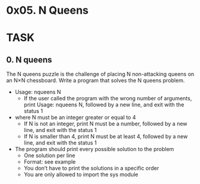 # 0x05. N Queens

# TASK

## 0. N queens
The N queens puzzle is the challenge of placing N non-attacking queens on an N×N chessboard. Write a program that solves the N queens problem.

- Usage: nqueens N
    - If the user called the program with the wrong number of arguments, print Usage: nqueens N, followed by a new line, and exit with the status 1
- where N must be an integer greater or equal to 4
    - If N is not an integer, print N must be a number, followed by a new line, and exit with the status 1
    - If N is smaller than 4, print N must be at least 4, followed by a new line, and exit with the status 1
- The program should print every possible solution to the problem
    - One solution per line
    - Format: see example
    - You don’t have to print the solutions in a specific order
    - You are only allowed to import the sys module
